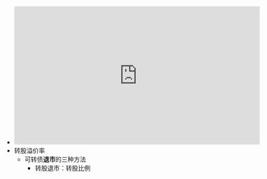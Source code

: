 - <iframe width="560" height="315" src="https://www.youtube.com/embed/videoseries?list=PLvM8mjY3OdiLRWBiIhqCS-58ByVGNPzjN" title="YouTube video player" frameborder="0" allow="accelerometer; autoplay; clipboard-write; encrypted-media; gyroscope; picture-in-picture" allowfullscreen></iframe>
- 转股溢价率
	- 可转债**退市**的三种方法
		- 转股退市：转股比例